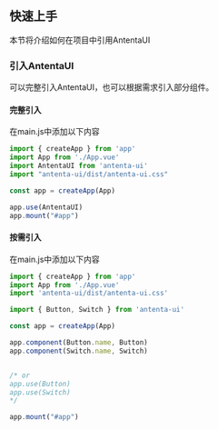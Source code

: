 ## 快速上手

本节将介绍如何在项目中引用AntentaUI



### 引入AntentaUI

可以完整引入AntentaUI，也可以根据需求引入部分组件。

#### 完整引入

 在main.js中添加以下内容

```typescript
import { createApp } from 'app'
import App from './App.vue'
import AntentaUI from 'antenta-ui'
import "antenta-ui/dist/antenta-ui.css"

const app = createApp(App)

app.use(AntentaUI)
app.mount("#app")
```

#### 按需引入

在main.js中添加以下内容

```typescript
import { createApp } from 'app'
import App from './App.vue'
import 'antenta-ui/dist/antenta-ui.css'

import { Button, Switch } from 'antenta-ui'

const app = createApp(App)

app.component(Button.name, Button)
app.component(Switch.name, Switch)


/* or
app.use(Button)
app.use(Switch)
*/

app.mount("#app")
```

